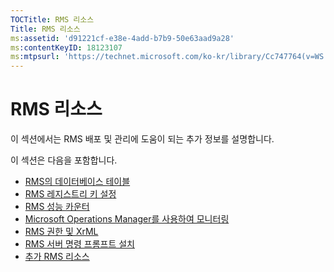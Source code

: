 ```yaml
---
TOCTitle: RMS 리소스
Title: RMS 리소스
ms:assetid: 'd91221cf-e38e-4add-b7b9-50e63aad9a28'
ms:contentKeyID: 18123107
ms:mtpsurl: 'https://technet.microsoft.com/ko-kr/library/Cc747764(v=WS.10)'
---
```


RMS 리소스
==========

이 섹션에서는 RMS 배포 및 관리에 도움이 되는 추가 정보를 설명합니다.

이 섹션은 다음을 포함합니다.

-   [RMS의 데이터베이스 테이블](https://technet.microsoft.com/a2598d74-c81f-4e1b-8839-1514cd054354)
-   [RMS 레지스트리 키 설정](https://technet.microsoft.com/bdb5c787-1810-45e9-bbb3-d0c2c04ca282)
-   [RMS 성능 카운터](https://technet.microsoft.com/a2f4e30d-3c6f-4e74-bd11-8f2103f88b0c)
-   [Microsoft Operations Manager를 사용하여 모니터링](https://technet.microsoft.com/ce372598-7421-4f1f-b8eb-f62da26e85d1)
-   [RMS 권한 및 XrML](https://technet.microsoft.com/7eb5cdd1-cd48-4b2b-96b6-fc74f7b42e7f)
-   [RMS 서버 명령 프롬프트 설치](https://technet.microsoft.com/b55b1e2a-dd14-4168-a37f-9cdedbec660b)
-   [추가 RMS 리소스](https://technet.microsoft.com/8c41923b-e266-4a97-ae0e-10c9558b896a)

